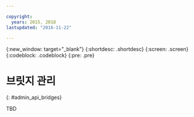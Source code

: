 ```yaml
---

copyright:
  years: 2015, 2018
lastupdated: "2016-11-22"

---
```


{:new_window: target="_blank"}
{:shortdesc: .shortdesc}
{:screen: .screen}
{:codeblock: .codeblock}
{:pre: .pre}

# 브릿지 관리
{: #admin_api_bridges}

TBD

<!-- begin STAGING ONLY -->

<!-- end STAGING ONLY -->

<!-- non-china -->



